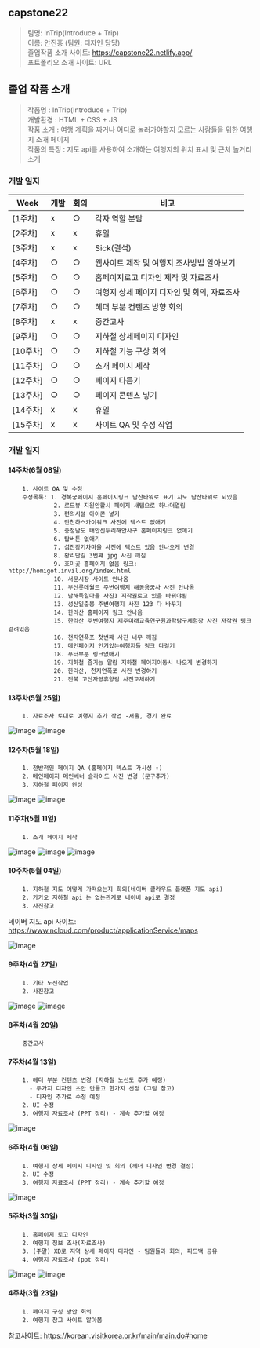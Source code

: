 ##  capstone22

> 팀명: InTrip(Introduce + Trip) <br>
  이름: 안진홍 (팀원: 디자인 담당) <br>
  졸업작품 소개 사이트: https://capstone22.netlify.app/ <br>
  포트폴리오 소개 사이트: URL <br>
  
## 졸업 작품 소개

> 작품명 : InTrip(Introduce + Trip) <br>
  개발환경 : HTML + CSS + JS <br>
  작품 소개 : 여행 계획을 짜거나 어디로 놀러가야할지 모르는 사람들을 위한 여행지 소개 페이지 <br>
  작품의 특징 : 지도 api를 사용하여 소개하는 여행지의 위치 표시 및 근처 놀거리 소개 <br>

### 개발 일지
| Week | 개발 | 회의 | 비고 |
| ------ | -- | -- |----------- |
| [1주차] | x | ○ | 각자 역할 분담 |
| [2주차] | x | x | 휴일 |
| [3주차] | x | x | Sick(결석) |
| [4주차] | ○ | ○ | 웹사이트 제작 및 여행지 조사방법 알아보기 |
| [5주차] | ○ | ○ | 홈페이지로고 디자인 제작 및 자료조사 |
| [6주차] | ○ | ○ | 여행지 상세 페이지 디자인 및 회의, 자료조사 |
| [7주차] | ○ | ○ | 헤더 부분 컨텐츠 방향 회의 |
| [8주차] | x | x | 중간고사 |
| [9주차] | ○ | ○ | 지하철 상세페이지 디자인 |
| [10주차] | ○ | ○ | 지하철 기능 구상 회의 |
| [11주차] | ○ | ○ | 소개 페이지 제작 |
| [12주차] | ○ | ○ | 페이지 다듬기 |
| [13주차] | ○ | ○ | 페이지 콘텐츠 넣기 |
| [14주차] | x | x | 휴일 |
| [15주차] | x | x | 사이트 QA 및 수정 작업 |


### 개발 일지

#### 14주차(6월 08일)
```
    1. 사이트 QA 및 수정
    수정목록: 1. 경복궁페이지 홈페이지링크 남산타워로 표기 지도 남산타워로 되있음
             2. 로드뷰 지원안할시 페이지 새탭으로 하나더열림
             3. 편의시설 아이콘 넣기
             4. 만천하스카이워크 사진에 텍스트 없애기
             5. 충청남도 태안신두리해안사구 홈페이지링크 없애기
             6. 탑버튼 없애기
             7. 섬진강기차마을 사진에 텍스트 있음 안나오게 변경
             8. 황리단길 3번쨰 jpg 사진 깨짐
             9. 호미곶 홈페이지 없음 링크: http://homigot.invil.org/index.html
             10. 서문시장 사이트 안나옴
             11. 부산롯데월드 주변여행지 해동용궁사 사진 안나옴
             12. 남해독일마을 사진1 저작권로고 있음 바꿔야됨
             13. 성산일출봉 주변여행지 사진 123 다 바꾸기
             14. 한라산 홈페이지 링크 안나옴
             15. 한라산 주변여행지 제주미래교육연구원과학탐구체험장 사진 저작권 링크 걸려있음
             16. 천지연폭포 첫번째 사진 너무 깨짐
             17. 메인페이지 인기있는여행지들 링크 다걸기
             18. 푸터부분 링크없애기
             19. 지하철 줌기능 알람 지하철 페이지이동시 나오게 변경하기
             20. 한라산, 천지연폭포 사진 변경하기
             21. 전북 고산자영휴양림 사진교체하기
```

#### 13주차(5월 25일)
```
    1. 자료조사 토대로 여행지 추가 작업 -서울, 경기 완료
```
![image](https://user-images.githubusercontent.com/35441691/170815505-3a1ff2d0-a1d1-4ad6-87d9-6544dec2e4f9.png)
![image](https://user-images.githubusercontent.com/35441691/170815641-e4368e91-8f60-4543-881b-25a6725fb347.png)



#### 12주차(5월 18일)
```
    1. 전반적인 페이지 QA (홈페이지 텍스트 가시성 ↑)
    2. 메인페이지 메인베너 슬라이드 사진 변경 (문구추가)
    3. 지하철 페이지 완성
```
![image](https://user-images.githubusercontent.com/35441691/169473422-1b62adfd-d5d8-4d85-853a-c1263d31ab20.png)
![image](https://user-images.githubusercontent.com/35441691/169473616-7a864258-b579-43ef-b7f7-e339719e47ba.png)



#### 11주차(5월 11일)
```
    1. 소개 페이지 제작
```
![image](https://user-images.githubusercontent.com/35441691/168237538-e9295d35-1943-470b-8e5f-a03925d02cbb.png)
![image](https://user-images.githubusercontent.com/35441691/168237605-33c298a0-c1db-4da2-96e6-548a1f6b5d80.png)
![image](https://user-images.githubusercontent.com/35441691/168237828-f1d97977-16ec-42d8-9059-f6a08b54cf27.png)




#### 10주차(5월 04일)
```
    1. 지하철 지도 어떻게 가져오는지 회의(네이버 클라우드 플랫폼 지도 api)
    2. 카카오 지하철 api 는 없는관계로 네이버 api로 결정
    3. 사진참고    
```
네이버 지도 api 사이트: https://www.ncloud.com/product/applicationService/maps

![image](https://user-images.githubusercontent.com/35441691/167065321-1625aa0c-8d57-4a80-8928-52e969edcb1c.png)


#### 9주차(4월 27일)
```
    1. 기타 노선작업
    2. 사진참고
```
![image](https://user-images.githubusercontent.com/35441691/165907041-b721bc3a-bbe5-4497-b2e1-5fe2b1673818.png)
![image](https://user-images.githubusercontent.com/35441691/165907071-b235e3c4-b59f-4d34-a122-a20d51be8d8e.png)


#### 8주차(4월 20일)
```
    중간고사
```


#### 7주차(4월 13일)
```
    1. 헤더 부분 컨텐츠 변경 (지하철 노선도 추가 예정)
      - 두가지 디자인 초안 만들고 한가지 선정 (그림 참고)
      - 디자인 추가로 수정 예정
    2. UI 수정
    3. 여행지 자료조사 (PPT 정리) - 계속 추가할 예정
```
![image](https://user-images.githubusercontent.com/35441691/163452828-f22601b1-f1ae-4f0f-bacc-b12bb837f25f.png)



#### 6주차(4월 06일)
```
    1. 여행지 상세 페이지 디자인 및 회의 (헤더 디자인 변경 결정)
    2. UI 수정
    3. 여행지 자료조사 (PPT 정리) - 계속 추가할 예정
```
![image](https://user-images.githubusercontent.com/35441691/162242072-f43d2da3-fb5a-4960-85f2-f9e3583f36d7.png)



#### 5주차(3월 30일)
```
    1. 홈페이지 로고 디자인
    2. 여행지 정보 조사(자료조사)
    3. (주말) XD로 지역 상세 페이지 디자인 - 팀원들과 회의, 피드백 공유
    4. 여행지 자료조사 (ppt 정리)

```
![image](https://user-images.githubusercontent.com/35441691/161433994-896c10ca-8e0f-47fa-b0c7-5a16a679e575.png)
![image](https://user-images.githubusercontent.com/35441691/161434113-d22c72cf-e03e-44e0-96bd-7817f17e0bb7.png)


#### 4주차(3월 23일)
```
    1. 페이지 구성 방안 회의
    2. 여행지 참고 사이트 알아봄
```
참고사이트: https://korean.visitkorea.or.kr/main/main.do#home

